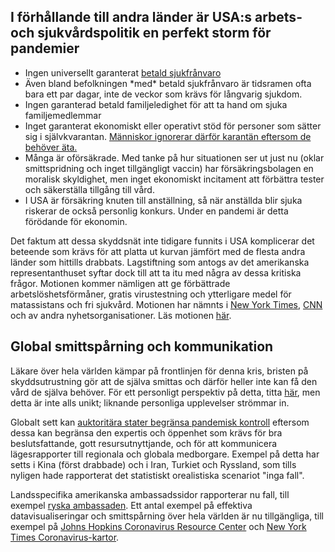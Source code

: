 ## I förhållande till andra länder är USA:s arbets- och sjukvårdspolitik en perfekt storm för pandemier

 - Ingen universellt garanterat [betald sjukfrånvaro](https://www.worldpolicycenter.org/policies/for-how-long-are-workers-guaranteed-paid-sick-leave) 
 - Även bland befolkningen \*med\* betald sjukfrånvaro är tidsramen ofta bara ett par dagar, inte de veckor som krävs för långvarig sjukdom.
 - Ingen garanterad betald familjeledighet för att ta hand om sjuka familjemedlemmar 
 - Inget garanterat ekonomiskt eller operativt stöd för personer som sätter sig i självkvarantan. [Människor ignorerar därför karantän eftersom de behöver äta.](https://twitter.com/abcnews/status/1236462655012917249)
 - Många är oförsäkrade. Med tanke på hur situationen ser ut just nu (oklar smittspridning och inget tillgängligt vaccin) har försäkringsbolagen en moralisk skyldighet, men inget ekonomiskt incitament att förbättra tester och säkerställa tillgång till vård. 
 - I USA är försäkring knuten till anställning, så när anställda blir sjuka riskerar de också personlig konkurs. Under en pandemi är detta förödande för ekonomin. 

Det faktum att dessa skyddsnät inte tidigare funnits i USA komplicerar det beteende som krävs för att platta ut kurvan jämfört med de flesta andra länder som hittills drabbats. Lagstiftning som antogs av det amerikanska representanthuset syftar dock till att ta itu med några av dessa kritiska frågor. Motionen kommer nämligen att ge förbättrade arbetslöshetsförmåner, gratis virustestning och ytterligare medel för matassistans och fri sjukvård. Motionen har nämnts i [New York Times](https://www.nytimes.com/2020/03/13/us/politics/trump-coronavirus-relief-congress.html), [CNN](https://www.cnn.com/2020/03/13/politics/coronavirus-relief-congress/index.html) och av andra nyhetsorganisationer. Läs motionen [här](https://www.cnn.com/2020/03/13/politics/read-bill-text-families-first-coronavirus-response-act/index.html). 

## Global smittspårning och kommunikation 

 Läkare över hela världen kämpar på frontlinjen för denna kris, bristen på skyddsutrustning gör att de själva smittas och därför heller inte kan få den vård de själva behöver. För ett personligt perspektiv på detta, titta [här](https://twitter.com/stuff_so/status/1236467114933813248), men detta är inte alls unikt; liknande personliga upplevelser strömmar in. 

Globalt sett kan [auktoritära stater begränsa pandemisk kontroll](https://www.theatlantic.com/technology/archive/2020/02/coronavirus-and-blindness-authoritarianism/606922/) eftersom dessa kan begränsa den expertis och öppenhet som krävs för bra beslutsfattande, gott resursutnyttjande, och för att kommunicera lägesrapporter till regionala och globala medborgare. Exempel på detta har setts i Kina (först drabbade) och i Iran, Turkiet och Ryssland, som tills nyligen hade rapporterat det statistiskt orealistiska scenariot "inga fall". 

Landsspecifika amerikanska ambassadssidor rapporterar nu fall, till exempel [ryska ambassaden](https://ru.usembassy.gov/covid-19-information/). Ett antal exempel på effektiva datavisualiseringar och smittspårning över hela världen är nu tillgängliga, till exempel på [Johns Hopkins Coronavirus Resource Center](https://coronavirus.jhu.edu/map.html) och [New York Times Coronavirus-kartor](https://www.nytimes.com/interactive/2020/world/coronavirus-maps.html).
